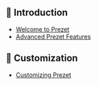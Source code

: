 ## 🚀 Introduction

-   [Welcome to Prezet](welcome-to-prezet)
-   [Advanced Prezet Features](advanced-prezet-features)

## 🎨 Customization

-   [Customizing Prezet](customization/customizing-prezet)
